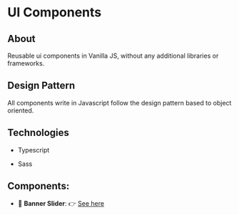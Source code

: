 # UI Components

## About

Reusable ui components in Vanilla JS, without any additional libraries or frameworks.
## Design Pattern

All components write in Javascript follow the design pattern based to object oriented. 
## Technologies

* Typescript

* Sass
## Components:

* :link: __Banner Slider__: :point_right: [See here](code/front-end/src/js/slider/)
